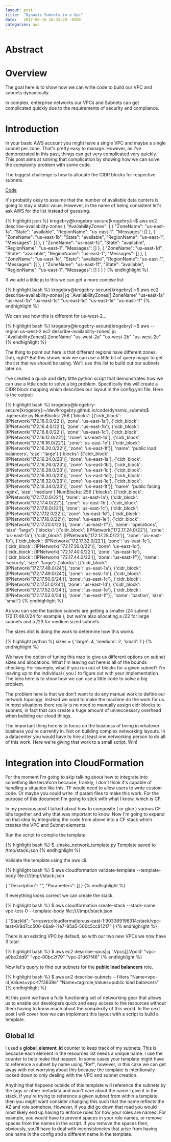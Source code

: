 ```yaml
---
layout: post
title:  "Dynamic Subnets in a Vpc"
date:   2017-06-16 10:33:20 -0500
categories: aws
---
```


<h1>Abstract</h1>


<h1>Overview</h1>

<p>
The goal here is to show how we can write code to build our VPC and subnets dynamically.
</p>

<p>
In complex, enterprise networks our VPCs and Subnets can get complicated quickly due to the requirements of
 security and compliance.
</p>

<h1>Introduction</h1>

<p>
In your basic AWS account you might have a single VPC and maybe a single subnet per zone.  That's pretty easy
to manage.  However, as I've demonstrated in this past, things can get very complicated very quickly.  This post
aims at solving that complication by showing how we can solve the complexity problem with some code.
</p>

<p>
The biggest challenge is how to allocate the CIDR blocks for respective subnets.
</p>

<a href="https://github.com/krogebry/krogebry.github.io/blob/master/code/dynamic_networking/generate_subnet_map.py">Code</a>

<p>
It's probably okay to assume that the number of avaliable data centers is going to stay a static value.  However,
in the name of being consistent let's ask AWS for the list instead of guessing.
</p>

{% highlight json %}
krogebry@krogebry-secure[krogebry]:~$ aws ec2 describe-availability-zones
{
    "AvailabilityZones": [
        {
            "ZoneName": "us-east-1a",
            "State": "available",
            "RegionName": "us-east-1",
            "Messages": []
        },
        {
            "ZoneName": "us-east-1b",
            "State": "available",
            "RegionName": "us-east-1",
            "Messages": []
        },
        {
            "ZoneName": "us-east-1c",
            "State": "available",
            "RegionName": "us-east-1",
            "Messages": []
        },
        {
            "ZoneName": "us-east-1d",
            "State": "available",
            "RegionName": "us-east-1",
            "Messages": []
        },
        {
            "ZoneName": "us-east-1e",
            "State": "available",
            "RegionName": "us-east-1",
            "Messages": []
        },
        {
            "ZoneName": "us-east-1f",
            "State": "available",
            "RegionName": "us-east-1",
            "Messages": []
        }
    ]
}
{% endhighlight %}

<p>
If we add a little jq to this we can get a more concise list:
</p>

{% highlight bash %}
krogebry@krogebry-secure[krogebry]:~$ aws ec2 describe-availability-zones| jq '.AvailabilityZones[].ZoneName'
"us-east-1a"
"us-east-1b"
"us-east-1c"
"us-east-1d"
"us-east-1e"
"us-east-1f"
{% endhighlight %}

<p>
We can see how this is different for us-west-2...
</p>

{% highlight bash %}
krogebry@krogebry-secure[krogebry]:~$ aws --region us-west-2 ec2 describe-availability-zones| jq '.AvailabilityZones[].ZoneName'
"us-west-2a"
"us-west-2b"
"us-west-2c"
{% endhighlight %}

<p>
The thing to point out here is that different regions have different zones.  Duh, right?  But this shows how we can
use a little bit of query magic to get the list that we should be using.  We'll use this list to build out our subnets
later on.
</p>

<p>
I've created a quick and dirty little python script that demonstrates how we can use a little code to solve a big
problem.  Specifically this will create a CIDR block mapping which describes our layout in the config.yml file.
Here is the output:
</p>

{% highlight bash %}
krogebry@krogebry-secure[krogebry]:~/dev/krogebry.github.io/code/dynamic_subnets$ ./generate.py
NumBlocks: 256
{'blocks': [{'cidr_block': [IPNetwork('172.16.0.0/22')],
             'zone': 'us-east-1a'},
            {'cidr_block': [IPNetwork('172.16.4.0/22')],
             'zone': 'us-east-1b'},
            {'cidr_block': [IPNetwork('172.16.8.0/22')],
             'zone': 'us-east-1c'},
            {'cidr_block': [IPNetwork('172.16.12.0/22')],
             'zone': 'us-east-1d'},
            {'cidr_block': [IPNetwork('172.16.16.0/22')],
             'zone': 'us-east-1e'},
            {'cidr_block': [IPNetwork('172.16.20.0/22')],
             'zone': 'us-east-1f'}],
 'name': 'public load balancers',
 'size': 'large'}
{'blocks': [{'cidr_block': [IPNetwork('172.16.24.0/23')],
             'zone': 'us-east-1a'},
            {'cidr_block': [IPNetwork('172.16.26.0/23')],
             'zone': 'us-east-1b'},
            {'cidr_block': [IPNetwork('172.16.28.0/23')],
             'zone': 'us-east-1c'},
            {'cidr_block': [IPNetwork('172.16.30.0/23')],
             'zone': 'us-east-1d'},
            {'cidr_block': [IPNetwork('172.16.32.0/23')],
             'zone': 'us-east-1e'},
            {'cidr_block': [IPNetwork('172.16.34.0/23')],
             'zone': 'us-east-1f'}],
 'name': 'public facing nginx',
 'size': 'medium'}
NumBlocks: 256
{'blocks': [{'cidr_block': [IPNetwork('172.17.0.0/22')],
             'zone': 'us-east-1a'},
            {'cidr_block': [IPNetwork('172.17.4.0/22')],
             'zone': 'us-east-1b'},
            {'cidr_block': [IPNetwork('172.17.8.0/22')],
             'zone': 'us-east-1c'},
            {'cidr_block': [IPNetwork('172.17.12.0/22')],
             'zone': 'us-east-1d'},
            {'cidr_block': [IPNetwork('172.17.16.0/22')],
             'zone': 'us-east-1e'},
            {'cidr_block': [IPNetwork('172.17.20.0/22')],
             'zone': 'us-east-1f'}],
 'name': 'operations',
 'size': 'large'}
{'blocks': [{'cidr_block': [IPNetwork('172.17.24.0/22')],
             'zone': 'us-east-1a'},
            {'cidr_block': [IPNetwork('172.17.28.0/22')],
             'zone': 'us-east-1b'},
            {'cidr_block': [IPNetwork('172.17.32.0/22')],
             'zone': 'us-east-1c'},
            {'cidr_block': [IPNetwork('172.17.36.0/22')],
             'zone': 'us-east-1d'},
            {'cidr_block': [IPNetwork('172.17.40.0/22')],
             'zone': 'us-east-1e'},
            {'cidr_block': [IPNetwork('172.17.44.0/22')],
             'zone': 'us-east-1f'}],
 'name': 'security',
 'size': 'large'}
{'blocks': [{'cidr_block': [IPNetwork('172.17.48.0/24')],
             'zone': 'us-east-1a'},
            {'cidr_block': [IPNetwork('172.17.49.0/24')],
             'zone': 'us-east-1b'},
            {'cidr_block': [IPNetwork('172.17.50.0/24')],
             'zone': 'us-east-1c'},
            {'cidr_block': [IPNetwork('172.17.51.0/24')],
             'zone': 'us-east-1d'},
            {'cidr_block': [IPNetwork('172.17.52.0/24')],
             'zone': 'us-east-1e'},
            {'cidr_block': [IPNetwork('172.17.53.0/24')],
             'zone': 'us-east-1f'}],
 'name': 'bastion',
 'size': 'small'}
{% endhighlight %}

<p>
As you can see the bastion subnets are getting a smaller /24 subnet ( 172.17.48.0/24 for example ), but we're also
allocating a /22 for large subnets and a /23 for medium sized subnets.
</p>

<p>
The sizes dict is doing the work to determine how this works.
</p>

{% highlight python %}
sizes = {
    'large': 4,
    'medium': 2,
    'small': 1
}
{% endhighlight %}

<p>
We have the option of tuning this map to give us different options on subnet sizes and allocations.  What I'm leaving
out here is all of the bounds checking.  For example, what if you run out of blocks for a given subnet?  I'm leaving
up to the individual ( you ) to figure out with your implementation.  The idea here is to show how we can use a little
code to solve a big problem.
</p>

<p>
The problem here is that we don't want to do any manual work to define our network topology.  Instead we want to
make the machine do the work for us.  In most situations there really is no need to manually assign cidr blocks
to subnets, in fact that can create a huge amount of unneccessary overhead when building our cloud things.
</p>

<p>
The important thing here is to focus on the business of being in whatever business you're currently in.  Not on building
complex networking layouts.  In a datacenter you would have to hire at least one networking person to do all of this
work.  Here we're giving that work to a small script.  Win!
</p>

<h1>Integration into CloudFormation</h1>

<p>
For the moment I'm going to skip talking about how to integrate into something like terraform because, frankly, I
don't think it's capable of handling a situation like this.  TF would need to allow users to write custom code.  Or
maybe you could write .tf param files to make this work.  For the purpose of this document I'm going to stick with
what I know, which is CF.
</p>

<p>
In my previous post I talked about how to composite ( or glue ) various CF bits together and why that was important
to know.  Now I'm going to expand on that idea by integrating the code from above into a CF stack which creates the
VPC and Subnet elements.
</p>

<p>
Run the script to compile the template.
</p>



{% highlight bash %}
$ ./make_network_template.py
Template saved to /tmp/stack.json
{% endhighlight %}



<p>
Validate the template using the aws cli.
</p>

{% highlight bash %}
$ aws cloudformation validate-template --template-body file:////tmp//stack.json

{
    "Description": "",
    "Parameters": []
}
{% endhighlight %}



<p>
If everything looks correct we can create the stack.
</p>

{% highlight bash %}
$ aws cloudformation create-stack --stack-name vpc-test-0 --template-body file:////tmp//stack.json

{
    "StackId": "arn:aws:cloudformation:us-east-1:903369196314:stack/vpc-test-0/8d7cc500-66a9-11e7-95a5-500c5cc81217"
}
{% endhighlight %}



<p>
There is an existing VPC by default, so with our two new VPCs we now have 3 total:
</p>

{% highlight bash %}
$ aws ec2 describe-vpcs|jq '.Vpcs[].VpcId'
"vpc-a0be2dd9"
"vpc-00bc2f79"
"vpc-21d67f46"
{% endhighlight %}

<p>
Now let's query to find our subnets for the <b>public load balancers</b> role.
</p>

{% highlight bash %}
$ aws ec2 describe-subnets --filters "Name=vpc-id,Values=vpc-f7f3638e" "Name=tag:role,Values=public load balancers"
{% endhighlight %}

<p>
At this point we have a fully functioning set of networking gear that allows us to enable our developers quick
and easy access to the resources without them having to know much about the complexity of this world.  In the next
post I will cover how we can implement this layout with a script to build a template.
</p>

<h2>Global Id</h2>

<p>
I used a <b>global_element_id</b> counter to keep track of my subnets.  This is because each element in the resources
list needs a unique name.  I use the counter to help make that happen.  In some cases your template might have to
reference a subnet by name using "Ref", however, in this case we can get away with not worrying about this because
the template is intentionally locked down to only dealing with the VPC and subnet creation.
</p>

<p>
Anything that happens outside of this template will reference the subnets by the tags or other metadata and won't
care about the name I give it in the stack.  If you're trying to reference a given subnet from within a template,
then you might want consider changing this such that the name reflects the AZ and role somehow.  However, if you did
go down that road you would most likely end up having to enforce rules for how your roles are named.  For example,
you would have to prevent spaces in your role names, or remove spaces from the names in the script.  If you remove
the spaces then, obviously, you'll have to deal with inconsistencies that arise from having one name in the config
and a different name in the template.
</p>

